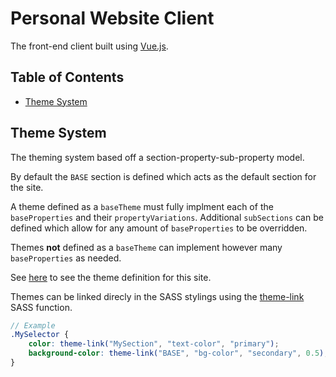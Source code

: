 # Personal Website Client

The front-end client built using [Vue.js](https://vuejs.org/).

## Table of Contents
* [Theme System](#theme&#32;system)

## Theme System

The theming system based off a section-property-sub-property model.

By default the `BASE` section is defined which acts as the default section for the site.

A theme defined as a `baseTheme` must fully implment each of the `baseProperties` and their `propertyVariations`. Additional `subSections` can be defined which allow for any amount of `baseProperties` to be overridden.

Themes **not** defined as a `baseTheme` can implement however many `baseProperties` as needed.

See [here](client/src/themes/definitiions/index.js) to see the theme definition for this site.

Themes can be linked direcly in the SASS stylings using the [theme-link](/client/src/styling/functions.scss) SASS function.

```scss
// Example
.MySelector {
    color: theme-link("MySection", "text-color", "primary");
    background-color: theme-link("BASE", "bg-color", "secondary", 0.5);
}
```